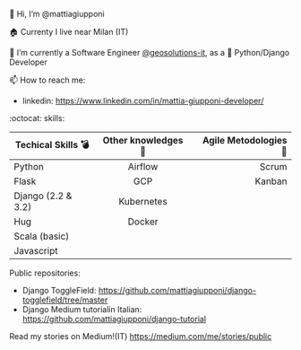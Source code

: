 👋 Hi, I’m @mattiagiupponi

:house: Currenty I live near Milan (IT)

🌱 I’m currently a Software Engineer [@geosolutions-it](https://github.com/geosolutions-it), as a 🐍 Python/Django Developer

📫 How to reach me:
- linkedin: https://www.linkedin.com/in/mattia-giupponi-developer/

:octocat: skills:

| Techical Skills :bomb:  |      Other knowledges   :hammer:   |  Agile Metodologies :bookmark_tabs: |
|----------|:-------------:|------:|
| Python |  Airflow | Scrum |
| Flask |  GCP | Kanban |
| Django (2.2 & 3.2) | Kubernetes ||
| Hug | Docker ||
| Scala (basic)| ||
| Javascript| ||

<!---
mattiagiupponi/mattiagiupponi is a ✨ special ✨ repository because its `README.md` (this file) appears on your GitHub profile.
You can click the Preview link to take a look at your changes.
--->

Public repositories:
- Django ToggleField: https://github.com/mattiagiupponi/django-togglefield/tree/master
- Django Medium tutorialin Italian: https://github.com/mattiagiupponi/django-tutorial

Read my stories on Medium!(IT)
https://medium.com/me/stories/public
